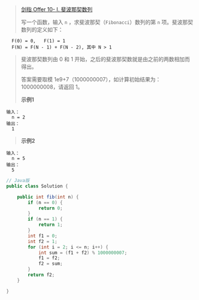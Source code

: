 >[剑指 Offer 10- I. 斐波那契数列](https://leetcode-cn.com/problems/fei-bo-na-qi-shu-lie-lcof/)
>
>写一个函数，输入 ```n``` ，求斐波那契（```Fibonacci```）数列的第 ```n``` 项。斐波那契数列的定义如下：
```
  F(0) = 0,   F(1) = 1
  F(N) = F(N - 1) + F(N - 2), 其中 N > 1
```
> 斐波那契数列由 0 和 1 开始，之后的斐波那契数就是由之前的两数相加而得出。
>
>答案需要取模 1e9+7（1000000007），如计算初始结果为：1000000008，请返回 1。
>
>**示例1**
```
输入：
  n = 2
输出：
  1
```
>**示例2**
```
输入：
  n = 5
输出：
  5
```

```java
// Java版
public class Solution {

    public int fib(int n) {
        if (n == 0) {
            return 0;
        }
        if (n == 1) {
            return 1;
        }
        int f1 = 0;
        int f2 = 1;
        for (int i = 2; i <= n; i++) {
            int sum = (f1 + f2) % 1000000007;
            f1 = f2;
            f2 = sum;
        }
        return f2;
    }

}
```